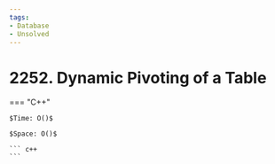 ```yaml
---
tags:
- Database
- Unsolved
---
```



# 2252. Dynamic Pivoting of a Table

=== "C++"

    $Time: O()$

    $Space: O()$

    ``` c++
    ```